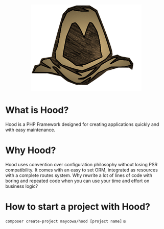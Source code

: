 <p align="center">
  <img src="hood-old-drawing.png" style="border:none"/>
</p>

# What is Hood?
Hood is a PHP Framework designed for creating applications quickly and with easy maintenance.

# Why Hood?
Hood uses convention over configuration philosophy without losing PSR compatibility. 
It comes with an easy to set ORM, integrated as resources with a complete routes system. Why rewrite a lot of lines of code with boring and repeated code when you can use your time and effort on business logic?

# How to start a project with Hood?
`composer create-project maycowa/hood [project name]` 
a
